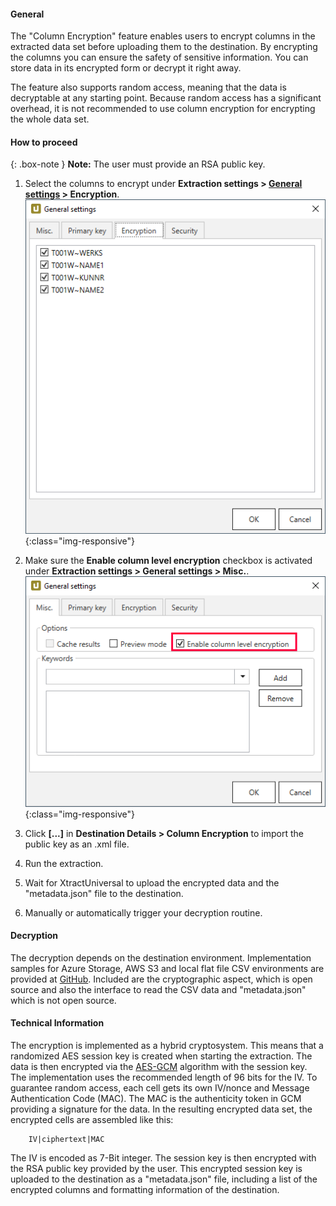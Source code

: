 #### General

The "Column Encryption" feature enables users to encrypt columns in the extracted data set 
before uploading them to the destination.
By encrypting the columns you can ensure the safety of sensitive information.
You can store data in its encrypted form or decrypt it right away.

The feature also supports random access, meaning that the data is decryptable at any starting point. 
Because random access has a significant overhead, it is not recommended to use column encryption for encrypting the whole data set.

#### How to proceed

{: .box-note }
**Note:** The user must provide an RSA public key. 


1. Select the columns to encrypt under **Extraction settings > [General settings](https://help.theobald-software.com/en/xtract-universal/getting-started/general-settings) > Encryption**.
	![XU_Column_Encryption_01](/img/content/xu/xu-column-encryption-01.png){:class="img-responsive"}
	
 2. Make sure the **Enable column level encryption** checkbox is activated under **Extraction settings > General settings > Misc.**. 
	![XU_Column_Encryption_02](/img/content/xu/xu-column-encryption-02.png){:class="img-responsive"}

3. Click **[...]** in **Destination Details > Column Encryption** to import the public key as an .xml file.
	
4. Run the extraction.
	
5. Wait for XtractUniversal to upload the encrypted data and the "metadata.json" file to the destination.
	
6. Manually or automatically trigger your decryption routine. 
	
#### Decryption

The decryption depends on the destination environment. 
Implementation samples for Azure Storage, AWS S3 and local flat file CSV environments are provided at [GitHub](https://github.com/theobald-software/xu-column-decryption). 
Included are the cryptographic aspect, which is open source and also the interface to read the CSV data and "metadata.json" which is not open source.

#### Technical Information

The encryption is implemented as a hybrid cryptosystem. 
This means that a randomized AES session key is created when starting the extraction. 
The data is then encrypted via the [AES-GCM](https://nvlpubs.nist.gov/nistpubs/Legacy/SP/nistspecialpublication800-38d.pdf) algorithm with the session key. <br>
The implementation uses the recommended length of 96 bits for the IV.
To guarantee random access, each cell gets its own IV/nonce and Message Authentication Code (MAC).
The MAC is the authenticity token in GCM providing a signature for the data.
In the resulting encrypted data set, the encrypted cells are assembled like this:
```
    IV|ciphertext|MAC
```
The IV is encoded as 7-Bit integer.
The session key is then encrypted with the RSA public key provided by the user. 
This encrypted session key is uploaded to the destination as a "metadata.json" file, including a list of the encrypted columns and formatting information of the destination.